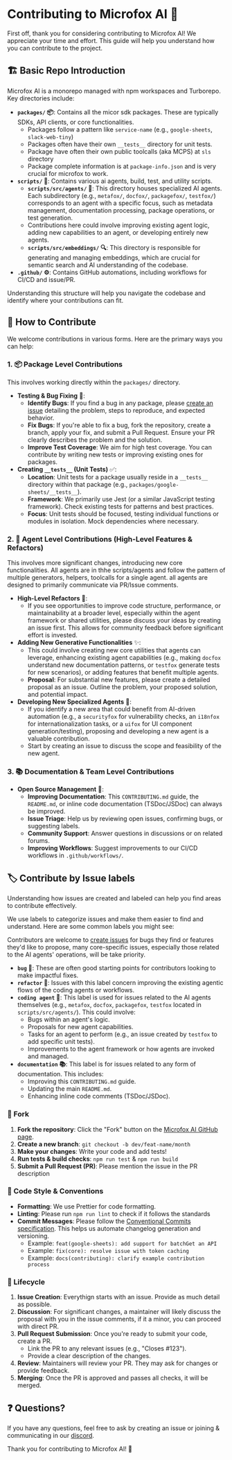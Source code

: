 # Contributing to Microfox AI 🦊

First off, thank you for considering contributing to Microfox AI! We appreciate your time and effort. This guide will help you understand how you can contribute to the project.

## 🏗️ Basic Repo Introduction

Microfox AI is a monorepo managed with npm workspaces and Turborepo. Key directories include:

- **`packages/` 📦**: Contains all the micor sdk packages. These are typically SDKs, API clients, or core functionalities.
  - Packages follow a pattern like `service-name` (e.g., `google-sheets`, `slack-web-tiny`)
  - Packages often have their own `__tests__` directory for unit tests.
  - Package have often their own public toolcalls (aka MCPS) at `sls` directory
  - Package complete information is at `package-info.json` and is very crucial for microfox to work.
- **`scripts/` 🔧**: Contains various ai agents, build, test, and utility scripts.
  - **`scripts/src/agents/` 🤖**: This directory houses specialized AI agents. Each subdirectory (e.g., `metafox/`, `docfox/`, `packagefox/`, `testfox/`) corresponds to an agent with a specific focus, such as metadata management, documentation processing, package operations, or test generation.
  - Contributions here could involve improving existing agent logic, adding new capabilities to an agent, or developing entirely new agents.
  - **`scripts/src/embeddings/` 🔍**: This directory is responsible for generating and managing embeddings, which are crucial for semantic search and AI understanding of the codebase.
- **`.github/` ⚙️**: Contains GitHub automations, including workflows for CI/CD and issue/PR.

Understanding this structure will help you navigate the codebase and identify where your contributions can fit.

## 🤝 How to Contribute

We welcome contributions in various forms. Here are the primary ways you can help:

### 1. 📦 Package Level Contributions

This involves working directly within the `packages/` directory.

- **Testing & Bug Fixing** 🐛:
  - **Identify Bugs**: If you find a bug in any package, please [create an issue](https://github.com/THEMOONDEVS/microfox-ai/issues/new/choose) detailing the problem, steps to reproduce, and expected behavior.
  - **Fix Bugs**: If you're able to fix a bug, fork the repository, create a branch, apply your fix, and submit a Pull Request. Ensure your PR clearly describes the problem and the solution.
  - **Improve Test Coverage**: We aim for high test coverage. You can contribute by writing new tests or improving existing ones for packages.
- **Creating `__tests__` (Unit Tests)** ✅:
  - **Location**: Unit tests for a package usually reside in a `__tests__` directory within that package (e.g., `packages/google-sheets/__tests__`).
  - **Framework**: We primarily use Jest (or a similar JavaScript testing framework). Check existing tests for patterns and best practices.
  - **Focus**: Unit tests should be focused, testing individual functions or modules in isolation. Mock dependencies where necessary.

### 2. 🤖 Agent Level Contributions (High-Level Features & Refactors)

This involves more significant changes, introducing new core functionalities. All agents are in thhe scripts/agents and follow the pattern of multiple generators, helpers, toolcalls for a single agent. all agents are designed to primarily communicate via PR/Issue comments.

- **High-Level Refactors** 🔄:
  - If you see opportunities to improve code structure, performance, or maintainability at a broader level, especially within the agent framework or shared utilities, please discuss your ideas by creating an issue first. This allows for community feedback before significant effort is invested.
- **Adding New Generative Functionalities** ✨:
  - This could involve creating new core utilities that agents can leverage, enhancing existing agent capabilities (e.g., making `docfox` understand new documentation patterns, or `testfox` generate tests for new scenarios), or adding features that benefit multiple agents.
  - **Proposal**: For substantial new features, please create a detailed proposal as an issue. Outline the problem, your proposed solution, and potential impact.
- **Developing New Specialized Agents** 🚀:
  - If you identify a new area that could benefit from AI-driven automation (e.g., a `securityfox` for vulnerability checks, an `i18nfox` for internationalization tasks, or a `uifox` for UI component generation/testing), proposing and developing a new agent is a valuable contribution.
  - Start by creating an issue to discuss the scope and feasibility of the new agent.

### 3. 📚 Documentation & Team Level Contributions

- **Open Source Management** 🌟:
  - **Improving Documentation**: This `CONTRIBUTING.md` guide, the `README.md`, or inline code documentation (TSDoc/JSDoc) can always be improved.
  - **Issue Triage**: Help us by reviewing open issues, confirming bugs, or suggesting labels.
  - **Community Support**: Answer questions in discussions or on related forums.
  - **Improving Workflows**: Suggest improvements to our CI/CD workflows in `.github/workflows/`.

## 🏷️ Contribute by Issue labels

Understanding how issues are created and labeled can help you find areas to contribute effectively.

We use labels to categorize issues and make them easier to find and understand. Here are some common labels you might see:

Contributors are welcome to [create issues](https://github.com/THEMOONDEVS/microfox-ai/issues/new/choose) for bugs they find or features they'd like to propose, many core-specific issues, especially those related to the AI agents' operations, will be take priority.

- **`bug` 🐛**: These are often good starting points for contributors looking to make impactful fixes.
- **`refactor` 🔄**: Issues with this label concern improving the existing agentic flows of the coding agents or workflows.
- **`coding agent` 🤖**: This label is used for issues related to the AI agents themselves (e.g., `metafox`, `docfox`, `packagefox`, `testfox` located in `scripts/src/agents/`). This could involve:
  - Bugs within an agent's logic.
  - Proposals for new agent capabilities.
  - Tasks for an agent to perform (e.g., an issue created by `testfox` to add specific unit tests).
  - Improvements to the agent framework or how agents are invoked and managed.
- **`documentation` 📚**: This label is for issues related to any form of documentation. This includes:
  - Improving this `CONTRIBUTING.md` guide.
  - Updating the main `README.md`.
  - Enhancing inline code comments (TSDoc/JSDoc).

### 🍴 Fork

1.  **Fork the repository**: Click the "Fork" button on the [Microfox AI GitHub page](https://github.com/THEMOONDEVS/microfox-ai).
2.  **Create a new branch**: `git checkout -b dev/feat-name/month`
3.  **Make your changes**: Write your code and add tests!
4.  **Run tests & build checks**: `npm run test` & `npm run build`
5.  **Submit a Pull Request (PR)**: Please mention the issue in the PR description

### 💅 Code Style & Conventions

- **Formatting**: We use Prettier for code formatting.
- **Linting**: Please run `npm run lint` to check if it follows the standards
- **Commit Messages**: Please follow the [Conventional Commits specification](https://www.conventionalcommits.org/en/v1.0.0/). This helps us automate changelog generation and versioning.
  - Example: `feat(google-sheets): add support for batchGet an API`
  - Example: `fix(core): resolve issue with token caching`
  - Example: `docs(contributing): clarify example contribution process`

### 🔄 Lifecycle

1.  **Issue Creation**: Everythign starts with an issue. Provide as much detail as possible.
2.  **Discussion**: For significant changes, a maintainer will likely discuss the proposal with you in the issue comments, if it a minor, you can proceed with direct PR.
3.  **Pull Request Submission**: Once you're ready to submit your code, create a PR.
    - Link the PR to any relevant issues (e.g., "Closes #123").
    - Provide a clear description of the changes.
4.  **Review**: Maintainers will review your PR. They may ask for changes or provide feedback.
5.  **Merging**: Once the PR is approved and passes all checks, it will be merged.

## ❓ Questions?

If you have any questions, feel free to ask by creating an issue or joining & communicating in our [discord](https://discord.gg/HAFDjqA2Jb).

Thank you for contributing to Microfox AI! 🙏
